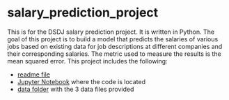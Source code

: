 # salary_prediction_project
This is for the DSDJ salary prediction project.  It is written in Python.
The goal of this project is to build a model that predicts the salaries of various jobs based on existing data for job descriptions at different companies and their corresponding salaries.  The metric used to measure the results is the mean squared error.
This project includes the following:
- [readme file](https://github.com/albert-ntiri/salary_prediction_project/blob/master/README.md)
- [Jupyter Notebook](https://github.com/albert-ntiri/salary_prediction_project/blob/master/Salary%20Prediction%20Notebook.ipynb) where the code is located
- [data folder]() with the 3 data files provided
